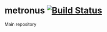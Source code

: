 # metronus [![Build Status](https://travis-ci.org/Metronus/metronus.svg?branch=dev)](https://travis-ci.org/Metronus/metronus)
Main repository
